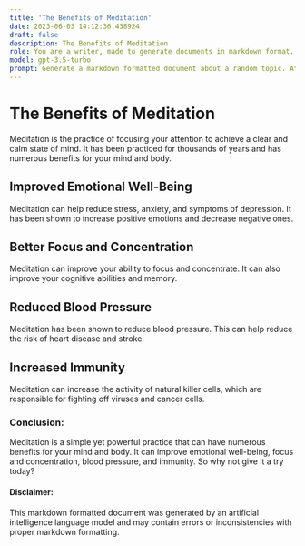 ```yaml
---
title: 'The Benefits of Meditation'
date: 2023-06-03 14:12:36.438924
draft: false
description: The Benefits of Meditation
role: You are a writer, made to generate documents in markdown format. It is very important that all of the documents you generate are in valid markdown format.
model: gpt-3.5-turbo
prompt: Generate a markdown formatted document about a random topic. At the bottom, include a disclaimer explaining that the document was generated by you. The first line of the document should be the title. Make sure that the entire document is in proper markdown format, using a mix of various tags to make the document visually appealing.
---
```


# The Benefits of Meditation

Meditation is the practice of focusing your attention to achieve a clear and calm state of mind. It has been practiced for thousands of years and has numerous benefits for your mind and body.

## Improved Emotional Well-Being

Meditation can help reduce stress, anxiety, and symptoms of depression. It has been shown to increase positive emotions and decrease negative ones.

## Better Focus and Concentration

Meditation can improve your ability to focus and concentrate. It can also improve your cognitive abilities and memory.

## Reduced Blood Pressure

Meditation has been shown to reduce blood pressure. This can help reduce the risk of heart disease and stroke.

## Increased Immunity

Meditation can increase the activity of natural killer cells, which are responsible for fighting off viruses and cancer cells.

### Conclusion:

Meditation is a simple yet powerful practice that can have numerous benefits for your mind and body. It can improve emotional well-being, focus and concentration, blood pressure, and immunity. So why not give it a try today?

#### Disclaimer:

This markdown formatted document was generated by an artificial intelligence language model and may contain errors or inconsistencies with proper markdown formatting.